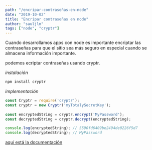 ```yaml
---
path: "/encripar-contraseñas-en-node"
date: "2019-10-02"
title: "Encripar contraseñas en node"
author: "sauljlm"
tags: ["node", "cryptr"]
---
```


Cuando desarrollamos apps con node es importante encriptar las contraseñas para que el sitio sea más seguro en especial cuando se almacena información importante.

podemos ecriptar contraseñas usando cryptr.

_instalación_

```javascript
npm install cryptr
```

_implementación_

```javascript
const Cryptr = require('cryptr');
const cryptr = new Cryptr('myTotalySecretKey');
 
const encryptedString = cryptr.encrypt('MyPassword');
const decryptedString = cryptr.decrypt(encryptedString);

console.log(encryptedString); // 5590fd6409be2494de0226f5d7
console.log(decryptedString); // MyPassword
```
[aquí está la documentación](https://www.npmjs.com/package/cryptr)